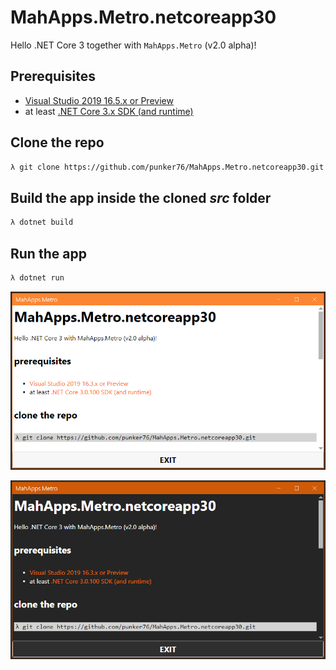 # MahApps.Metro.netcoreapp30

Hello .NET Core 3 together with `MahApps.Metro` (v2.0 alpha)!

## Prerequisites

- [Visual Studio 2019 16.5.x or Preview](https://visualstudio.microsoft.com)
- at least [.NET Core 3.x SDK (and runtime)](https://dotnet.microsoft.com/download)

## Clone the repo

```bash
λ git clone https://github.com/punker76/MahApps.Metro.netcoreapp30.git
```

## Build the app inside the cloned *src* folder

```bash
λ dotnet build
```

## Run the app

```bash
λ dotnet run
```

![screenshot01](https://github.com/punker76/MahApps.Metro.netcoreapp30/raw/master/screenshot01.png)  

![screenshot02](https://github.com/punker76/MahApps.Metro.netcoreapp30/raw/master/screenshot02.png)  
